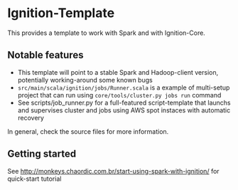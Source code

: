 # Ignition-Template

This provides a template to work with Spark and with Ignition-Core.

## Notable features

* This template will point to a stable Spark and Hadoop-client version, potentially working-around some known bugs
* `src/main/scala/ignition/jobs/Runner.scala` is a example of multi-setup project that can run using `core/tools/cluster.py jobs run` command
* See scripts/job_runner.py for a full-featured script-template that launchs and supervises cluster and jobs using AWS spot instaces with automatic recovery

In general, check the source files for more information.

## Getting started
See http://monkeys.chaordic.com.br/start-using-spark-with-ignition/ for quick-start tutorial
